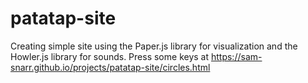 # patatap-site

Creating simple site using the Paper.js library for visualization and the Howler.js library for sounds.
Press some keys at https://sam-snarr.github.io/projects/patatap-site/circles.html